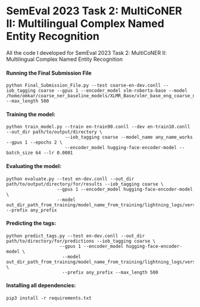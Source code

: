 # SemEval 2023 Task 2: MultiCoNER II: Multilingual Complex Named Entity Recognition

All the code I developed for SemEval 2023 Task 2: MultiCoNER II: Multilingual Complex Named Entity Recognition


#### Running the Final Submission File
```
python Final_Submission_File.py --test coarse-en-dev.conll --iob_tagging coarse --gpus 1 --encoder_model xlm-roberta-base --model /home/omkar/coarse_ner_baseline_models/XLMR_Base/xlmr_base_eng_coarse_ner_e10/lightning_logs/version_0  --max_length 500
```

#### Training the model:
```
python train_model.py --train en-train90.conll --dev en-train10.conll --out_dir path/to/output/directory \
                      --iob_tagging coarse --model_name any_name_works --gpus 1 --epochs 2 \
                      --encoder_model hugging-face-encoder-model --batch_size 64 --lr 0.0001
```

#### Evaluating the model:
```
python evaluate.py --test en-dev.conll --out_dir path/to/output/directory/for/results --iob_tagging coarse \
                   --gpus 1 --encoder_model hugging-face-encoder-model  \
                   --model out_dir_path_from_training/model_name_from_training/lightning_logs/version_x --prefix any_prefix
```

#### Predicting the tags:
```
python predict_tags.py --test en-dev.conll --out_dir path/to/directory/for/predictions --iob_tagging coarse \
                    --gpus 1 --encoder_model hugging-face-encoder-model \
                     --model out_dir_path_from_training/model_name_from_training/lightning_logs/version_x \
                     --prefix any_prefix --max_length 500
```

#### Installing all dependencies:
```
pip3 install -r requirements.txt
```
